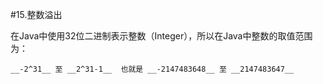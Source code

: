 #15.整数溢出

   在Java中使用32位二进制表示整数（Integer），所以在Java中整数的取值范围为：
   
```
__-2^31__ 至 __2^31-1__  也就是 __-2147483648__ 至 __2147483647__ 
```
